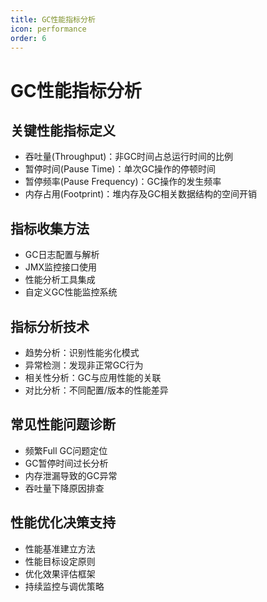 ```yaml
---
title: GC性能指标分析
icon: performance
order: 6
---
```


# GC性能指标分析

## 关键性能指标定义
- 吞吐量(Throughput)：非GC时间占总运行时间的比例
- 暂停时间(Pause Time)：单次GC操作的停顿时间
- 暂停频率(Pause Frequency)：GC操作的发生频率
- 内存占用(Footprint)：堆内存及GC相关数据结构的空间开销

## 指标收集方法
- GC日志配置与解析
- JMX监控接口使用
- 性能分析工具集成
- 自定义GC性能监控系统

## 指标分析技术
- 趋势分析：识别性能劣化模式
- 异常检测：发现非正常GC行为
- 相关性分析：GC与应用性能的关联
- 对比分析：不同配置/版本的性能差异

## 常见性能问题诊断
- 频繁Full GC问题定位
- GC暂停时间过长分析
- 内存泄漏导致的GC异常
- 吞吐量下降原因排查

## 性能优化决策支持
- 性能基准建立方法
- 性能目标设定原则
- 优化效果评估框架
- 持续监控与调优策略
